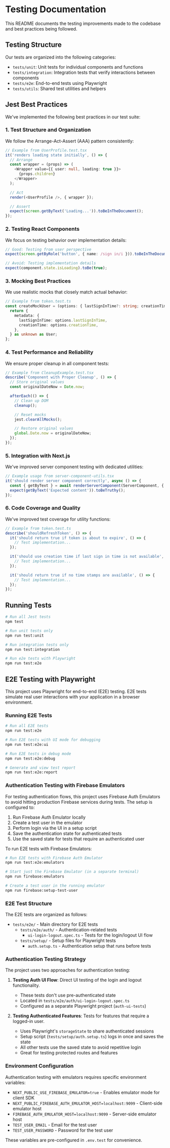 # Testing Documentation

This README documents the testing improvements made to the codebase and best practices being followed.

## Testing Structure

Our tests are organized into the following categories:

- `tests/unit`: Unit tests for individual components and functions
- `tests/integration`: Integration tests that verify interactions between components
- `tests/e2e`: End-to-end tests using Playwright
- `tests/utils`: Shared test utilities and helpers

## Jest Best Practices

We've implemented the following best practices in our test suite:

### 1. Test Structure and Organization

We follow the Arrange-Act-Assert (AAA) pattern consistently:

```typescript
// Example from UserProfile.test.tsx
it('renders loading state initially', () => {
  // Arrange
  const wrapper = (props) => (
    <Wrapper value={{ user: null, loading: true }}>
      {props.children}
    </Wrapper>
  );

  // Act
  render(<UserProfile />, { wrapper });

  // Assert
  expect(screen.getByText('Loading...')).toBeInTheDocument();
});
```

### 2. Testing React Components

We focus on testing behavior over implementation details:

```typescript
// Good: Testing from user perspective
expect(screen.getByRole('button', { name: /sign in/i })).toBeInTheDocument();

// Avoid: Testing implementation details
expect(component.state.isLoading).toBe(true);
```

### 3. Mocking Best Practices

We use realistic mocks that closely match actual behavior:

```typescript
// Example from token.test.ts
const createMockUser = (options: { lastSignInTime?: string; creationTime?: string }): User => {
  return {
    metadata: {
      lastSignInTime: options.lastSignInTime,
      creationTime: options.creationTime,
    },
  } as unknown as User;
};
```

### 4. Test Performance and Reliability

We ensure proper cleanup in all component tests:

```typescript
// Example from CleanupExample.test.tsx
describe('Component with Proper Cleanup', () => {
  // Store original values
  const originalDateNow = Date.now;

  afterEach(() => {
    // Clean up DOM
    cleanup();

    // Reset mocks
    jest.clearAllMocks();

    // Restore original values
    global.Date.now = originalDateNow;
  });
});
```

### 5. Integration with Next.js

We've improved server component testing with dedicated utilities:

```typescript
// Example usage from server-component-utils.tsx
it('should render server component correctly', async () => {
  const { getByText } = await renderServerComponent(ServerComponent, { prop: 'value' });
  expect(getByText('Expected content')).toBeTruthy();
});
```

### 6. Code Coverage and Quality

We've improved test coverage for utility functions:

```typescript
// Example from token.test.ts
describe('shouldRefreshToken', () => {
  it('should return true if token is about to expire', () => {
    // Test implementation...
  });

  it('should use creation time if last sign in time is not available', () => {
    // Test implementation...
  });

  it('should return true if no time stamps are available', () => {
    // Test implementation...
  });
});
```

## Running Tests

```bash
# Run all Jest tests
npm test

# Run unit tests only
npm run test:unit

# Run integration tests only
npm run test:integration

# Run e2e tests with Playwright
npm run test:e2e
```

## E2E Testing with Playwright

This project uses Playwright for end-to-end (E2E) testing. E2E tests simulate real user interactions with your application in a browser environment.

### Running E2E Tests

```bash
# Run all E2E tests
npm run test:e2e

# Run E2E tests with UI mode for debugging
npm run test:e2e:ui

# Run E2E tests in debug mode
npm run test:e2e:debug

# Generate and view test report
npm run test:e2e:report
```

### Authentication Testing with Firebase Emulators

For testing authentication flows, this project uses Firebase Auth Emulators to avoid hitting production Firebase services during tests. The setup is configured to:

1. Run Firebase Auth Emulator locally
2. Create a test user in the emulator
3. Perform login via the UI in a setup script
4. Save the authentication state for authenticated tests
5. Use the saved state for tests that require an authenticated user

To run E2E tests with Firebase Emulators:

```bash
# Run E2E tests with Firebase Auth Emulator
npm run test:e2e:emulators

# Start just the Firebase Emulator (in a separate terminal)
npm run firebase:emulators

# Create a test user in the running emulator
npm run firebase:setup-test-user
```

### E2E Test Structure

The E2E tests are organized as follows:

- `tests/e2e/` - Main directory for E2E tests
  - `tests/e2e/auth/` - Authentication-related tests
    - `ui-login-logout.spec.ts` - Tests for the login/logout UI flow
  - `tests/setup/` - Setup files for Playwright tests
    - `auth.setup.ts` - Authentication setup that runs before tests

### Authentication Testing Strategy

The project uses two approaches for authentication testing:

1. **Testing Auth UI Flow**: Direct UI testing of the login and logout functionality.

   - These tests don't use pre-authenticated state
   - Located in `tests/e2e/auth/ui-login-logout.spec.ts`
   - Configured as a separate Playwright project (`auth-ui-tests`)

2. **Testing Authenticated Features**: Tests for features that require a logged-in user.
   - Uses Playwright's `storageState` to share authenticated sessions
   - Setup script (`tests/setup/auth.setup.ts`) logs in once and saves the state
   - All other tests use the saved state to avoid repetitive login
   - Great for testing protected routes and features

### Environment Configuration

Authentication testing with emulators requires specific environment variables:

- `NEXT_PUBLIC_USE_FIREBASE_EMULATOR=true` - Enables emulator mode for client SDK
- `NEXT_PUBLIC_FIREBASE_AUTH_EMULATOR_HOST=localhost:9099` - Client-side emulator host
- `FIREBASE_AUTH_EMULATOR_HOST=localhost:9099` - Server-side emulator host
- `TEST_USER_EMAIL` - Email for the test user
- `TEST_USER_PASSWORD` - Password for the test user

These variables are pre-configured in `.env.test` for convenience.
